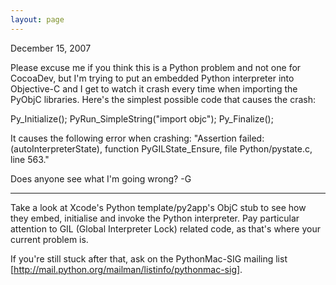 ```yaml
---
layout: page
---
```


December 15, 2007

Please excuse me if you think this is a Python problem and not one for CocoaDev, but I'm trying to put an embedded Python interpreter into Objective-C and I get to watch it crash every time when importing the PyObjC libraries.  Here's the simplest possible code that causes the crash:
    
Py_Initialize();
PyRun_SimpleString("import objc");
Py_Finalize();


It causes the following error when crashing: "Assertion failed: (autoInterpreterState), function PyGILState_Ensure, file Python/pystate.c, line 563."

Does anyone see what I'm going wrong? -G

----

Take a look at Xcode's Python template/py2app's ObjC stub to see how they embed, initialise and invoke the Python interpreter. Pay particular attention to GIL (Global Interpreter Lock) related code, as that's where your current problem is.

If you're still stuck after that, ask on the PythonMac-SIG mailing list [http://mail.python.org/mailman/listinfo/pythonmac-sig].

